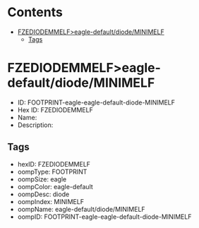 



Contents
========

* [FZEDIODEMMELF>eagle-default/diode/MINIMELF](#fzediodemmelfeagle-defaultdiodeminimelf)
	* [Tags](#tags)

# FZEDIODEMMELF>eagle-default/diode/MINIMELF

- ID: FOOTPRINT-eagle-eagle-default-diode-MINIMELF
- Hex ID: FZEDIODEMMELF
- Name: 
- Description: 

## Tags

- hexID: FZEDIODEMMELF
- oompType: FOOTPRINT
- oompSize: eagle
- oompColor: eagle-default
- oompDesc: diode
- oompIndex: MINIMELF
- oompName: eagle-default/diode/MINIMELF
- oompID: FOOTPRINT-eagle-eagle-default-diode-MINIMELF
